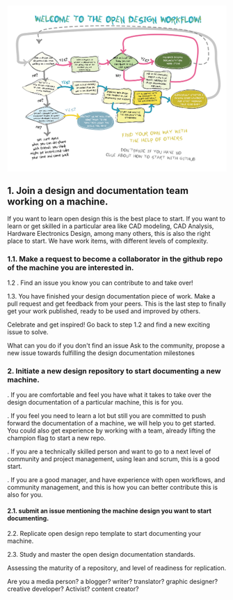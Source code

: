

![](_assets/images/workflow.png)

## 1. Join a design and documentation team working on a machine.

If you want to learn open design this is the best place to start. If you want to learn or get skilled in a particular area like CAD modeling, CAD Analysis, Hardware Electronics Design, among many others, this is also the right place to start. We have work items, with different levels of complexity.


### 1.1. Make a request to become a collaborator in the github repo of the machine you are interested in.

1.2 . Find an issue you know you can contribute to and take over!

1.3. You have finished your design documentation piece of work. Make a pull request and get feedback from your peers. This is the last step to finally get your work published, ready to be used and improved by others.

Celebrate and get inspired! Go back to step 1.2 and find a new exciting issue to solve.

What can you do if you don't find an issue Ask to the community, propose a new issue towards fulfilling the design documentation  milestones


### 2. Initiate a new design repository to start documenting a new machine.

.  If you are comfortable and feel you have what it takes to take over the design documentation of a particular machine, this is for you.

. If you feel you need to learn a lot but still you are committed to push forward the documentation of a machine, we will help you to get started. You could also get experience by working with a team, already lifting the champion flag to start a new repo.

. If you are a technically skilled person and want to go to a next level of community and project management, using lean and scrum, this is a good start.

. If you are a good manager, and have experience with open workflows, and community management, and this is how you can better contribute this is also for you.

#### 2.1. submit an issue mentioning the machine design you want to start documenting.

2.2. Replicate open design repo template to start documenting your machine.

2.3. Study and master the open design documentation standards.


Assessing the maturity of a repository, and level of readiness for replication.

Are you a media person? a blogger? writer? translator? graphic designer? creative developer? Activist? content creator?
